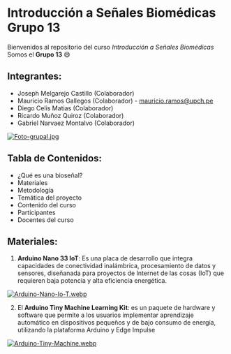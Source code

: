 # Introducción a Señales Biomédicas Grupo 13
Bienvenidos al repositorio del curso *Introducción a Señales Biomédicas*
Somos el **Grupo 13** :smile:

## Integrantes:
- Joseph Melgarejo Castillo (Colaborador) 
- Mauricio Ramos Gallegos (Colaborador) - mauricio.ramos@upch.pe
- Diego Celis Matias (Colaborador) 
- Ricardo Muñoz Quiroz (Colaborador) 
- Gabriel Narvaez Montalvo (Colaborador) 

[![Foto-grupal.jpg](https://i.postimg.cc/1X1hnpw6/Foto-grupal.jpg)](https://postimg.cc/xJ5FBNsT)

## Tabla de Contenidos:
- ¿Qué es una bioseñal?
- Materiales
- Metodología
- Temática del proyecto
- Contenido del curso
- Participantes
- Docentes del curso

## Materiales:
1. **Arduino Nano 33 IoT**: Es una placa de desarrollo que integra capacidades de conectividad inalámbrica, procesamiento de datos y sensores, diseñanada para proyectos de Internet de las cosas (IoT) que requieren baja potencia y alta eficiencia energética.

[![Arduino-Nano-Io-T.webp](https://i.postimg.cc/GmCxXRWv/Arduino-Nano-Io-T.webp)](https://postimg.cc/HV6MLqsL)

2. El **Arduino Tiny Machine Learning Kit**: es un paquete de hardware y software que permite a los usuarios implementar aprendizaje automático en dispositivos pequeños y de bajo consumo de energía, utilizando la plataforma Arduino y Edge Impulse

[![Arduino-Tiny-Machine.webp](https://i.postimg.cc/7Zj9S7xY/Arduino-Tiny-Machine.webp)](https://postimg.cc/QFkc3F9R)
